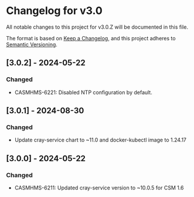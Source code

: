 # Changelog for v3.0

All notable changes to this project for v3.0.Z will be documented in this file.

The format is based on [Keep a Changelog](https://keepachangelog.com/en/1.0.0/),
and this project adheres to [Semantic Versioning](https://semver.org/spec/v2.0.0.html).

## [3.0.2] - 2024-05-22

### Changed

- CASMHMS-6221: Disabled NTP configuration by default.

## [3.0.1] - 2024-08-30

### Changed

- Update cray-service chart to ~11.0 and docker-kubectl image to 1.24.17

## [3.0.0] - 2024-05-22

### Changed

- CASMHMS-6211: Updated cray-service version to ~10.0.5 for CSM 1.6

